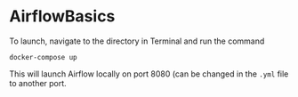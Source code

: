 # AirflowBasics

To launch, navigate to the directory in Terminal and run the command

```
docker-compose up
```

This will launch Airflow locally on port 8080 (can be changed in the `.yml` file to another port.
